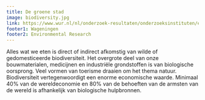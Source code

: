 ```yaml
---
title: De groene stad
image: biodiversity.jpg
link: https://www.wur.nl/nl/onderzoek-resultaten/onderzoeksinstituten/environmental-research/programmas/biodiversiteit.htm
footer1: Wageningen
footer2: Environmental Research
---
```


Alles wat we eten is direct of indirect afkomstig van wilde of gedomesticeerde biodiversiteit. Het overgrote deel van onze bouwmaterialen, medicijnen en industriële grondstoffen is van biologische oorsprong. Veel vormen van toerisme draaien om het thema natuur. Biodiversiteit vertegenwoordigt een enorme economische waarde. Minimaal 40% van de wereldeconomie en 80% van de behoeften van de armsten van de wereld is afhankelijk van biologische hulpbronnen.
